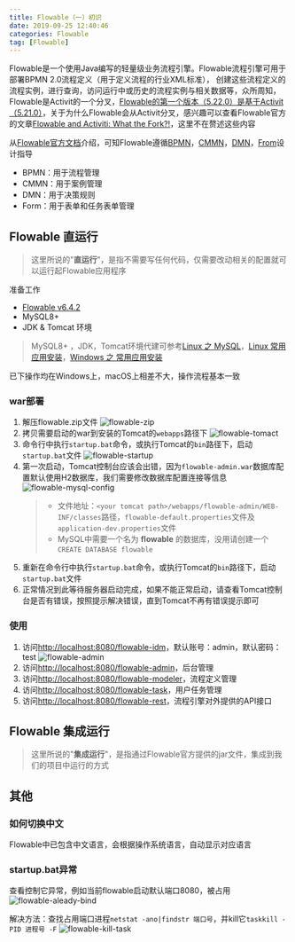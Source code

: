 ```yaml
---
title: Flowable（一）初识
date: 2019-09-25 12:40:46
categories: Flowable
tag: [Flowable]
---
```


Flowable是一个使用Java编写的轻量级业务流程引擎。Flowable流程引擎可用于部署BPMN 2.0流程定义（用于定义流程的行业XML标准）， 创建这些流程定义的流程实例，进行查询，访问运行中或历史的流程实例与相关数据等，众所周知，Flowable是Activit的一个分叉，[Flowable的第一个版本（5.22.0）是基于Activit（5.21.0）](https://blog.flowable.org/2016/10/13/flowable-5-22-0-release/)，关于为什么Flowable会从Activit分叉，感兴趣可以查看Flowable官方的文章[Flowable and Activiti: What the Fork?!](https://blog.flowable.org/2016/10/12/flowable-and-activiti-what-the-fork/)，这里不在赘述这些内容

从[Flowable官方文档](https://www.flowable.org/documentation.html)介绍，可知Flowable遵循[BPMN](https://www.flowable.org/docs/userguide/index.html)，[CMMN](https://www.flowable.org/docs/userguide-cmmn/index.html)，[DMN](https://www.flowable.org/docs/userguide-dmn/index.html)，[From](https://www.flowable.org/docs/userguide-form/index.html)设计指导
* BPMN：用于流程管理
* CMMN：用于案例管理
* DMN：用于决策规则
* Form：用于表单和任务表单管理

## Flowable 直运行

>这里所说的"**直运行**"，是指不需要写任何代码，仅需要改动相关的配置就可以运行起Flowable应用程序

准备工作
* [Flowable v6.4.2](https://www.flowable.org/downloads.html)
* MySQL8+
* JDK & Tomcat 环境

> MySQL8+ ，JDK，Tomcat环境代建可参考[Linux 之 MySQL](https://incoder.org/2018/07/23/linux-mysql/)，[Linux 常用应用安装](https://incoder.org/2018/05/15/linux-build/)，[Windows 之 常用应用安装](https://incoder.org/2019/09/25/windows-devtool/)

已下操作均在Windows上，macOS上相差不大，操作流程基本一致

### war部署

1. 解压flowable.zip文件
    ![flowable-zip](https://res.cloudinary.com/incoder/image/upload/v1569565014/blog/flowable-zip.png)
2. 拷贝需要启动的war到安装的Tomcat的`webapps`路径下
    ![flowable-tomact](https://res.cloudinary.com/incoder/image/upload/v1569554378/blog/flowable-tomact.png)
3. 命令行中执行`startup.bat`命令，或执行Tomcat的`bin`路径下，启动`startup.bat`文件
    ![flowable-startup](https://res.cloudinary.com/incoder/image/upload/v1569554648/blog/flowable-startup.png)
4. 第一次启动，Tomcat控制台应该会出错，因为`flowable-admin.war`数据库配置默认使用H2数据库，我们需要修改数据库配置连接等信息
    ![flowable-mysql-config](https://res.cloudinary.com/incoder/image/upload/v1569555241/blog/flowable-mysql-config.png)
    >* 文件地址：`<your tomcat path>/webapps/flowable-admin/WEB-INF/classes`路径，`flowable-default.properties`文件及`application-dev.properties`文件
    >* MySQL中需要一个名为 **flowable** 的数据库，没用请创建一个`CREATE DATABASE flowable`
5. 重新在命令行中执行`startup.bat`命令，或执行Tomcat的`bin`路径下，启动`startup.bat`文件
6. 正常情况到此等待服务器启动完成，如果不能正常启动，请查看Tomcat控制台是否有错误，按照提示解决错误，直到Tomcat不再有错误提示即可


### 使用

1. 访问[http://localhost:8080/flowable-idm](http://localhost:8080/flowable-idm)，默认账号：admin，默认密码：test
    ![flowable-admin](https://res.cloudinary.com/incoder/image/upload/v1569563245/blog/flowable-admin.png)
2. 访问[http://localhost:8080/flowable-admin](http://localhost:8080/flowable-admin)，后台管理
3. 访问[http://localhost:8080/flowable-modeler](http://localhost:8080/flowable-modeler)，流程定义管理
4. 访问[http://localhost:8080/flowable-task](http://localhost:8080/flowable-task)，用户任务管理
5. 访问[http://localhost:8080/flowable-rest](http://localhost:8080/flowable-rest)，流程引擎对外提供的API接口

## Flowable 集成运行

>这里所说的"**集成运行**"，是指通过Flowable官方提供的jar文件，集成到我们的项目中运行的方式


## 其他

### 如何切换中文

Flowable中已包含中文语言，会根据操作系统语言，自动显示对应语言

### startup.bat异常

查看控制它异常，例如当前flowable启动默认端口8080，被占用
![flowable-aleady-bind](https://res.cloudinary.com/incoder/image/upload/v1569556130/blog/flowable-aleady-bind.png)

解决方法：查找占用端口进程`netstat -ano|findstr 端口号`，并kill它`taskkill -PID 进程号 -F`
![flowable-kill-task](https://res.cloudinary.com/incoder/image/upload/v1569556500/blog/flowable-kill-task.png)